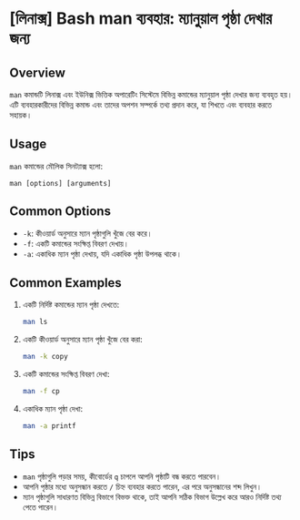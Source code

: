 # [লিনাক্স] Bash man ব্যবহার: ম্যানুয়াল পৃষ্ঠা দেখার জন্য

## Overview
`man` কমান্ডটি লিনাক্স এবং ইউনিক্স ভিত্তিক অপারেটিং সিস্টেমে বিভিন্ন কমান্ডের ম্যানুয়াল পৃষ্ঠা দেখার জন্য ব্যবহৃত হয়। এটি ব্যবহারকারীদের বিভিন্ন কমান্ড এবং তাদের অপশন সম্পর্কে তথ্য প্রদান করে, যা শিখতে এবং ব্যবহার করতে সহায়ক।

## Usage
`man` কমান্ডের মৌলিক সিনট্যাক্স হলো:

```
man [options] [arguments]
```

## Common Options
- `-k`: কীওয়ার্ড অনুসারে ম্যান পৃষ্ঠাগুলি খুঁজে বের করে।
- `-f`: একটি কমান্ডের সংক্ষিপ্ত বিবরণ দেখায়।
- `-a`: একাধিক ম্যান পৃষ্ঠা দেখায়, যদি একাধিক পৃষ্ঠা উপলব্ধ থাকে।

## Common Examples
1. একটি নির্দিষ্ট কমান্ডের ম্যান পৃষ্ঠা দেখতে:
   ```bash
   man ls
   ```

2. একটি কীওয়ার্ড অনুসারে ম্যান পৃষ্ঠা খুঁজে বের করা:
   ```bash
   man -k copy
   ```

3. একটি কমান্ডের সংক্ষিপ্ত বিবরণ দেখা:
   ```bash
   man -f cp
   ```

4. একাধিক ম্যান পৃষ্ঠা দেখা:
   ```bash
   man -a printf
   ```

## Tips
- `man` পৃষ্ঠাগুলি পড়ার সময়, কীবোর্ডের `q` চাপলে আপনি পৃষ্ঠাটি বন্ধ করতে পারবেন।
- আপনি পৃষ্ঠার মধ্যে অনুসন্ধান করতে `/` চিহ্ন ব্যবহার করতে পারেন, এর পরে অনুসন্ধানের শব্দ লিখুন।
- ম্যান পৃষ্ঠাগুলি সাধারণত বিভিন্ন বিভাগে বিভক্ত থাকে, তাই আপনি সঠিক বিভাগ উল্লেখ করে আরও নির্দিষ্ট তথ্য পেতে পারেন।
